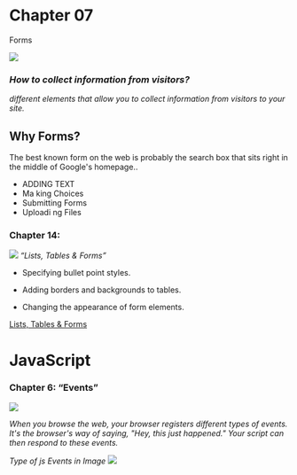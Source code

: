 # Chapter 07
Forms

![](https://i2.wp.com/www.tutorialbrain.com/wp-content/uploads/2019/01/HTML-Form.jpg?fit=1920%2C1080&ssl=1)

### *How to collect information from visitors?*
*different
elements that allow you to collect information from visitors to
your site.*

## Why Forms?

The best known form on the web is probably
the search box that sits right in the middle of
Google's homepage..

- ADDING TEXT
- Ma king Choices
- Submitting Forms
- Uploadi ng Files


### Chapter 14: 
![](https://www.oreilly.com/library/view/html-css/9781118206911/images/ch014-Uf002.jpg)
*“Lists, Tables & Forms”*

- Specifying bullet point styles.
- Adding borders and backgrounds to tables.

- Changing the appearance of form elements.

[Lists, Tables & Forms](https://www.oreilly.com/library/view/html-css/9781118206911/20_chapter-14.html)

# JavaScript

### Chapter 6: “Events”
![](https://st2.depositphotos.com/4021139/7394/i/600/depositphotos_73942239-stock-photo-javascript-concept.jpg)



*When you browse the web, your browser registers different
types of events. It's the browser's way of saying, "Hey, this
just happened." Your script can then respond to these events.*

*Type of js Events in Image*
![](https://data-flair.training/blogs/wp-content/uploads/sites/2/2019/07/JavaScript-Event-Types-1200x720.jpg)